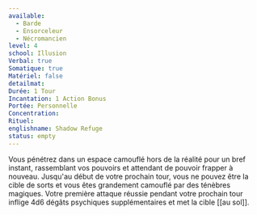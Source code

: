 ```yaml
---
available:
  - Barde
  - Ensorceleur
  - Nécromancien
level: 4
school: Illusion
Verbal: true
Somatique: true
Matériel: false
detailmat:
Durée: 1 Tour
Incantation: 1 Action Bonus
Portée: Personnelle
Concentration:
Rituel:
englishname: Shadow Refuge
status: empty
---
```

Vous pénétrez dans un espace camouflé hors de la réalité pour un bref instant, rassemblant vos pouvoirs et attendant de pouvoir frapper à nouveau. Jusqu'au début de votre prochain tour, vous ne pouvez être la cible de sorts et vous êtes grandement camouflé par des ténèbres magiques. Votre première attaque réussie pendant votre prochain tour inflige 4d6 dégâts psychiques supplémentaires et met la cible [[au sol]].

